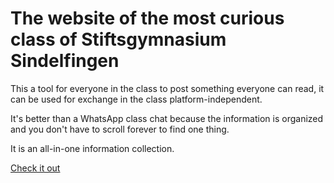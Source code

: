# The website of the most curious class of Stiftsgymnasium Sindelfingen

This a tool for everyone in the class to post something everyone can read, it can be used for exchange in the class platform-independent.

It's better than a WhatsApp class chat because the information is organized and you don't have to scroll forever to find one thing.

It is an all-in-one information collection.

[Check it out](https://new-classwebsite.web.app)
